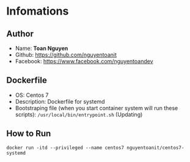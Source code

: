 # Infomations
## Author
- Name: **Toan Nguyen**
- Github: https://github.com/nguyentoanit
- Facebook: https://www.facebook.com/nguyentoandev

## Dockerfile
- OS: Centos 7
- Description: Dockerfile for systemd
- Bootstraping file (when you start container system will run these scripts): ```/usr/local/bin/entrypoint.sh``` (Updating)

## How to Run

```
docker run -itd --privileged --name centos7 nguyentoanit/centos7-systemd
```
